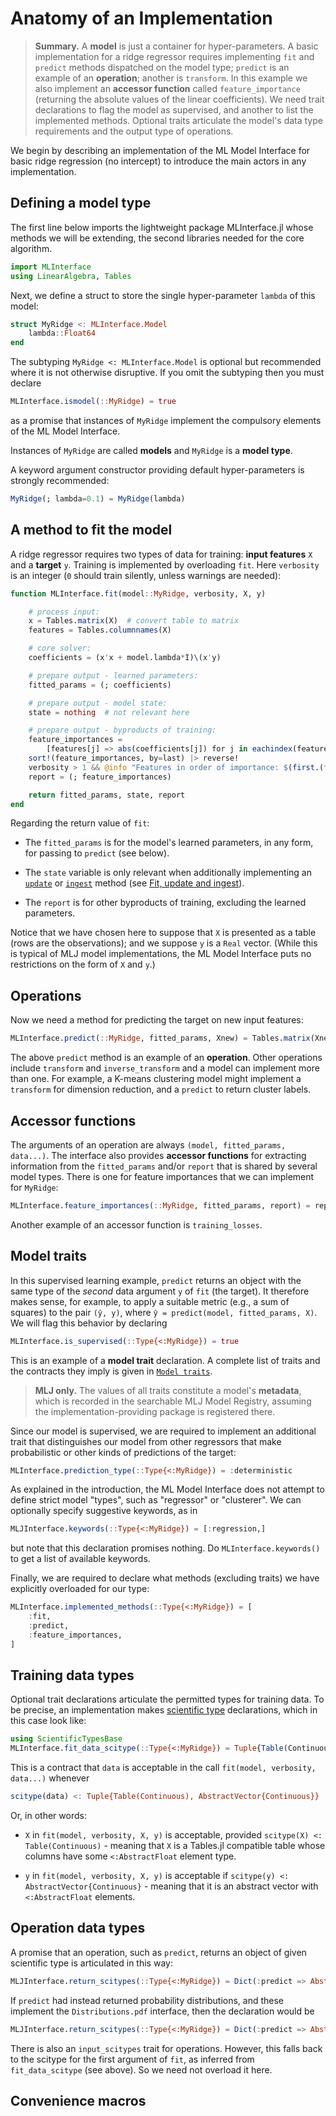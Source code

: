 # Anatomy of an Implementation

> **Summary.** A **model** is just a container for hyper-parameters. A basic implementation
> for a ridge regressor requires implementing `fit` and `predict` methods dispatched on the
> model type; `predict` is an example of an **operation**; another is `transform`. In this
> example we also implement an **accessor function** called `feature_importance` (returning
> the absolute values of the linear coefficients). We need trait declarations to flag the
> model as supervised, and another to list the implemented methods. Optional traits
> articulate the model's data type requirements and the output type of operations.

We begin by describing an implementation of the ML Model Interface for basic ridge
regression (no intercept) to introduce the main actors in any implementation.


## Defining a model type

The first line below imports the lightweight package MLInterface.jl whose methods we will be
extending, the second libraries needed for the core algorithm.

```julia
import MLInterface
using LinearAlgebra, Tables
```

Next, we define a struct to store the single hyper-parameter `lambda` of this model:

```julia
struct MyRidge <: MLInterface.Model
	lambda::Float64
end
```

The subtyping `MyRidge <: MLInterface.Model` is optional but recommended where it is not
otherwise disruptive. If you omit the subtyping then you must declare

```julia
MLInterface.ismodel(::MyRidge) = true
```

as a promise that instances of `MyRidge` implement the compulsory elements of the ML Model
Interface.

Instances of `MyRidge` are called **models** and `MyRidge` is a **model type**.

A keyword argument constructor providing default hyper-parameters is strongly recommended:

```julia
MyRidge(; lambda=0.1) = MyRidge(lambda)
```

## A method to fit the model

A ridge regressor requires two types of data for training: **input features** `X` and a
**target** `y`. Training is implemented by overloading `fit`. Here `verbosity` is an integer
(`0` should train silently, unless warnings are needed):

```julia
function MLInterface.fit(model::MyRidge, verbosity, X, y)

	# process input:
	x = Tables.matrix(X)  # convert table to matrix
	features = Tables.columnnames(X)

	# core solver:
	coefficients = (x'x + model.lambda*I)\(x'y)

	# prepare output - learned parameters:
	fitted_params = (; coefficients)

	# prepare output - model state:
	state = nothing  # not relevant here

	# prepare output - byproducts of training:
	feature_importances =
		[features[j] => abs(coefficients[j]) for j in eachindex(features)]
	sort!(feature_importances, by=last) |> reverse!
	verbosity > 1 && @info "Features in order of importance: $(first.(feature_importances))"
	report = (; feature_importances)

	return fitted_params, state, report
end
```

Regarding the return value of `fit`:

- The `fitted_params` is for the model's learned parameters, in any form, for passing to
  `predict` (see below).

- The `state` variable is only relevant when additionally implementing an [`update`](@ref)
  or [`ingest`](@ref) method (see [Fit, update and ingest](@ref)).

- The `report` is for other byproducts of training, excluding the learned parameters.

Notice that we have chosen here to suppose that `X` is presented as a table (rows are the
observations); and we suppose `y` is a `Real` vector. (While this is typical of MLJ model
implementations, the ML Model Interface puts no restrictions on the form of `X` and `y`.)


## Operations

Now we need a method for predicting the target on new input features:

```julia
MLInterface.predict(::MyRidge, fitted_params, Xnew) = Tables.matrix(Xnew)*fitted_params.coefficients
```

The above `predict` method is an example of an **operation**. Other operations include
`transform` and `inverse_transform` and a model can implement more than one. For example, a
K-means clustering model might implement a `transform` for dimension reduction, and a
`predict` to return cluster labels.


## Accessor functions

The arguments of an operation are always `(model, fitted_params, data...)`. The interface also
provides **accessor functions** for extracting information from the `fitted_params` and/or
`report` that is shared by several model types.  There is one for feature importances that
we can implement for `MyRidge`:

```julia
MLInterface.feature_importances(::MyRidge, fitted_params, report) = report.feature_importances
```

Another example of an accessor function is `training_losses`.


## Model traits

In this supervised learning example, `predict` returns an object with the same type of the
*second* data argument `y` of `fit` (the target). It therefore makes sense, for example, to
apply a suitable metric (e.g., a sum of squares) to the pair `(ŷ, y)`, where `ŷ =
predict(model, fitted_params, X)`. We will flag this behavior by declaring

```julia
MLInterface.is_supervised(::Type{<:MyRidge}) = true
```

This is an example of a **model trait** declaration. A complete list of traits and the
contracts they imply is given in [`Model traits`](@ref).

> **MLJ only.** The values of all traits constitute a model's **metadata**, which is
> recorded in the searchable MLJ Model Registry, assuming the implementation-providing
> package is registered there.

Since our model is supervised, we are required to implement an additional trait that
distinguishes our model from other regressors that make probabilistic or other kinds of
predictions of the target:

```julia
MLInterface.prediction_type(::Type{<:MyRidge}) = :deterministic
```

As explained in the introduction, the ML Model Interface does not attempt to define strict
model "types", such as "regressor" or "clusterer". We can optionally specify
suggestive keywords, as in

```julia
MLJInterface.keywords(::Type{<:MyRidge}) = [:regression,]
```

but note that this declaration promises nothing. Do `MLInterface.keywords()` to get a list
of available keywords.

Finally, we are required to declare what methods (excluding traits) we have explicitly
overloaded for our type:

```julia
MLInterface.implemented_methods(::Type{<:MyRidge}) = [
	:fit,
	:predict,
	:feature_importances,
]
```

## Training data types

Optional trait declarations articulate the permitted types for training data. To be precise,
an implementation makes [scientific type](https://github.com/JuliaAI/ScientificTypes.jl)
declarations, which in this case look like:

```julia
using ScientificTypesBase
MLInterface.fit_data_scitype(::Type{<:MyRidge}) = Tuple{Table(Continuous), AbstractVector{Continuous}}
```

This is a contract that `data` is acceptable in the call `fit(model, verbosity, data...)`
whenever

```julia
scitype(data) <: Tuple{Table(Continuous), AbstractVector{Continuous}}
```

Or, in other words:

- `X` in `fit(model, verbosity, X, y)` is acceptable, provided `scitype(X) <:
  Table(Continuous)` - meaning that `X` is a Tables.jl compatible table whose columns have
  some `<:AbstractFloat` element type.

- `y` in `fit(model, verbosity, X, y)` is acceptable if `scitype(y) <:
  AbstractVector{Continuous}` - meaning that it is an abstract vector with `<:AbstractFloat`
  elements.


## Operation data types

A promise that an operation, such as `predict`, returns an object of given scientific type is articulated in this way:

```julia
MLJInterface.return_scitypes(::Type{<:MyRidge}) = Dict(:predict => AbstractVector{<:Continuous})
```

If `predict` had instead returned probability distributions, and these implement the
`Distributions.pdf` interface, then the declaration would be

```julia
MLJInterface.return_scitypes(::Type{<:MyRidge}) = Dict(:predict => AbstractVector{Density{<:Continuous}})
```

There is also an `input_scitypes` trait for operations. However, this falls back to the
scitype for the first argument of `fit`, as inferred from `fit_data_scitype` (see above). So
we need not overload it here.


## Convenience macros
